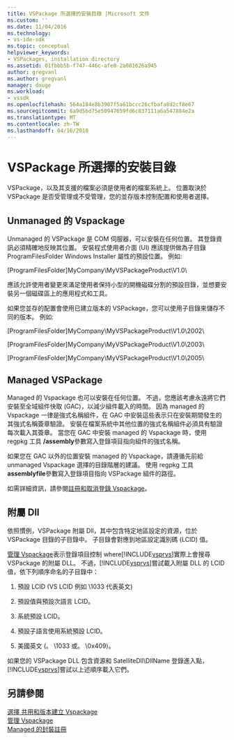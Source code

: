 ```yaml
---
title: VSPackage 所選擇的安裝目錄 |Microsoft 文件
ms.custom: ''
ms.date: 11/04/2016
ms.technology:
- vs-ide-sdk
ms.topic: conceptual
helpviewer_keywords:
- VSPackages, installation directory
ms.assetid: 01fbbb5b-f747-446c-afe0-2a081626a945
author: gregvanl
ms.author: gregvanl
manager: douge
ms.workload:
- vssdk
ms.openlocfilehash: 564a184e8b3907f5a61bccc26cfbafa8d2cf8e67
ms.sourcegitcommit: 6a9d5bd75e50947659fd6c837111a6a547884e2a
ms.translationtype: MT
ms.contentlocale: zh-TW
ms.lasthandoff: 04/16/2018
---
```

# <a name="choosing-the-installation-directory-for-a-vspackage"></a>VSPackage 所選擇的安裝目錄
VSPackage，以及其支援的檔案必須是使用者的檔案系統上。 位置取決於 VSPackage 是否受管理或不受管理，您的並存版本控制配置和使用者選擇。  
  
## <a name="unmanaged-vspackages"></a>Unmanaged 的 Vspackage  
 Unmanaged 的 VSPackage 是 COM 伺服器，可以安裝在任何位置。 其登錄資訊必須精確地反映其位置。 安裝程式使用者介面 (UI) 應該提供做為子目錄 ProgramFilesFolder Windows Installer 屬性的預設位置。 例如:   
  
 [ProgramFilesFolder]MyCompany\MyVSPackageProduct\V1.0\  
  
 應該允許使用者變更來滿足使用者保持小型的開機磁碟分割的預設目錄，並想要安裝另一個磁碟區上的應用程式和工具。  
  
 如果您並存的配置會使用已建立版本的 VSPackage，您可以使用子目錄來儲存不同的版本。 例如:   
  
 [ProgramFilesFolder]MyCompany\MyVSPackageProduct\V1.0\2002\  
  
 [ProgramFilesFolder]MyCompany\MyVSPackageProduct\V1.0\2003\  
  
 [ProgramFilesFolder]MyCompany\MyVSPackageProduct\V1.0\2005\  
  
## <a name="managed-vspackages"></a>Managed VSPackage  
 Managed 的 Vspackage 也可以安裝在任何位置。 不過，您應該考慮永遠將它們安裝至全域組件快取 (GAC)，以減少組件載入的時間。 因為 managed 的 Vspackage 一律是強式名稱組件，在 GAC 中安裝這些表示只在安裝期間發生的其強式名稱簽章驗證。 安裝在檔案系統中其他位置的強式名稱組件必須具有驗證每次載入其簽章。 當您在 GAC 中安裝 managed 的 Vspackage 時，使用 regpkg 工具 **/assembly**參數寫入登錄項目指向組件的強式名稱。  
  
 如果您在 GAC 以外的位置安裝 managed 的 Vspackage，請遵循先前給 unmanaged Vspackage 選擇的目錄階層的建議。 使用 regpkg 工具**assemblyfile**參數寫入登錄項目指向 VSPackage 組件的路徑。  
  
 如需詳細資訊，請參閱[註冊和取消登錄 Vspackage](../../extensibility/registering-and-unregistering-vspackages.md)。  
  
## <a name="satellite-dlls"></a>附屬 Dll  
 依照慣例，VSPackage 附屬 Dll，其中包含特定地區設定的資源，位於 VSPackage 目錄的子目錄中。 子目錄會對應到地區設定識別碼 (LCID) 值。  
  
 [管理 Vspackage](../../extensibility/managing-vspackages.md)表示登錄項目控制 where[!INCLUDE[vsprvs](../../code-quality/includes/vsprvs_md.md)]實際上會搜尋 VSPackage 的附屬 DLL。 不過，[!INCLUDE[vsprvs](../../code-quality/includes/vsprvs_md.md)]嘗試載入附屬 DLL 的 LCID 值，依下列順序命名的子目錄中：  
  
1.  預設 LCID (VS LCID 例如 \1033 代表英文)  
  
2.  預設值與預設次語言 LCID。  
  
3.  系統預設 LCID。  
  
4.  預設子語言使用系統預設 LCID。  
  
5.  美國英文 (。 \1033 或。 \0x409)。  
  
 如果您的 VSPackage DLL 包含資源和 SatelliteDll\DllName 登錄進入點，[!INCLUDE[vsprvs](../../code-quality/includes/vsprvs_md.md)]嘗試以上述順序載入它們。  
  
## <a name="see-also"></a>另請參閱  
 [選擇 共用和版本建立 Vspackage](../../extensibility/choosing-between-shared-and-versioned-vspackages.md)   
 [管理 Vspackage](../../extensibility/managing-vspackages.md)   
 [Managed 的封裝註冊](http://msdn.microsoft.com/en-us/f69e0ea3-6a92-4639-8ca9-4c9c210e58a1)